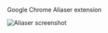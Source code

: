 Google Chrome Aliaser extension

![Aliaser screenshot](https://raw.github.com/sarahhagstrom/chrome-aliaser/master/docs/img/Aliaser.png)
